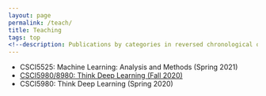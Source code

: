 ```yaml
---
layout: page
permalink: /teach/
title: Teaching
tags: top
<!--description: Publications by categories in reversed chronological order. -->
---
```


- CSCI5525: Machine Learning: Analysis and Methods (Spring 2021)
- [CSCI5980/8980: Think Deep Learning (Fall 2020)](DL-Fall-2020/)
- CSCI5980: Think Deep Learning (Spring 2020)
